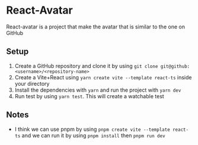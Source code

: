 # React-Avatar
React-avatar is a project that make the avatar that is similar to the one on GitHub

## Setup
1. Create a GitHub repository and clone it by using `git clone git@github:<username>/<repository-name>`
2. Create a Vite+React using `yarn create vite --template react-ts` inside your directory
3. Install the dependencies with `yarn` and run the project with `yarn dev`
4. Run test by using `yarn test`. This will create a watchable test 

## Notes
- I think we can use pnpm by using `pnpm create vite --template react-ts` and we can run it by using `pnpm install` then `pnpm run dev`
